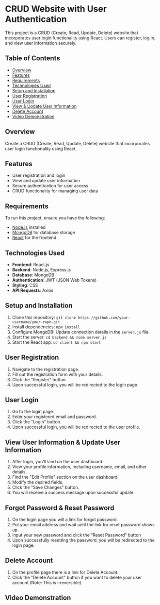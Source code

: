 # CRUD Website with User Authentication

This project is a CRUD (Create, Read, Update, Delete) website that incorporates user login functionality using React. Users can register, log in, and view user information securely.

## Table of Contents

- [Overview](#overview)
- [Features](#features)
- [Requirements](#requirements)
- [Technologies Used](#technologies-used)
- [Setup and Installation](#setup-and-installation)
- [User Registration](#user-registration)
- [User Login](#user-login)
- [View & Update User Information](#view-and-update-user-information)
- [Delete Account](#delete-account)
- [Video Demonstration](#video-demonstration)

## Overview

Create a CRUD (Create, Read, Update, Delete) website that incorporates user login functionality using React.

## Features

- User registration and login
- View and update user information
- Secure authentication for user access
- CRUD functionality for managing user data

## Requirements

To run this project, ensure you have the following:

- [Node.js](https://nodejs.org/) installed
- [MongoDB](https://www.mongodb.com/) for database storage
- [React](https://reactjs.org/) for the frontend

## Technologies Used

- **Frontend**: React.js
- **Backend**: Node.js, Express.js
- **Database**: MongoDB
- **Authentication**: JWT (JSON Web Tokens)
- **Styling**: CSS
- **API Requests**: Axios

## Setup and Installation

1. Clone this repository: `git clone https://github.com/your-username/your-repo.git`
2. Install dependencies: `npm install`
3. Configure MongoDB: Update connection details in the `server.js` file.
4. Start the server: `cd backend && node server.js`
5. Start the React app: `cd client && npm start`

## User Registration

1. Navigate to the registration page.
2. Fill out the registration form with your details.
3. Click the "Register" button.
4. Upon successful login, you will be redirected to the login page.

## User Login

1. Go to the login page.
2. Enter your registered email and password.
3. Click the "Login" button.
4. Upon successful login, you will be redirected to the user profile.

## View User Information & Update User Information

1. After login, you'll land on the user dashboard.
2. View your profile information, including username, email, and other details.
3. Find the "Edit Profile" section on the user dashboard.
4. Modify the desired fields.
5. Click the "Save Changes" button.
6. You will receive a success message upon successful update.

## Forgot Password & Reset Password

1. On the login page you will a link for forgot password.
2. Put your email address and wait until the link for reset password shows up.
3. Input your new password and click the "Reset Password" button
4. Upon successfully resetting the password, you will be redirected to the login page.

## Delete Account

1. On the profile page there is a link for Delete Account.
2. Click the "Delete Account" button if you want to delete your user account (Note: This is irreversible)

## Video Demonstration




